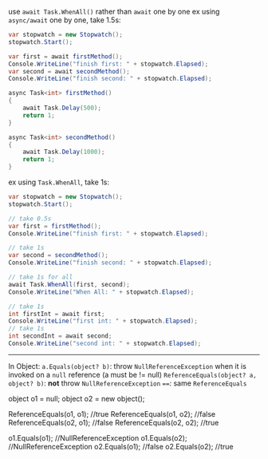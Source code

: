 ﻿use `await Task.WhenAll()` rather than `await` one by one
ex using `async/await` one by one, take 1.5s:
```c#
var stopwatch = new Stopwatch();
stopwatch.Start();

var first = await firstMethod();
Console.WriteLine("finish first: " + stopwatch.Elapsed);
var second = await secondMethod();
Console.WriteLine("finish second: " + stopwatch.Elapsed);

async Task<int> firstMethod()
{
    await Task.Delay(500);
    return 1;
}

async Task<int> secondMethod()
{
    await Task.Delay(1000);
    return 1;
}
```

ex using `Task.WhenAll`, take 1s:
```c#
var stopwatch = new Stopwatch();
stopwatch.Start();

// take 0.5s
var first = firstMethod();
Console.WriteLine("finish first: " + stopwatch.Elapsed);

// take 1s
var second = secondMethod();
Console.WriteLine("finish second: " + stopwatch.Elapsed);

// take 1s for all
await Task.WhenAll(first, second);
Console.WriteLine("When All: " + stopwatch.Elapsed);

// take 1s
int firstInt = await first;
Console.WriteLine("first int: " + stopwatch.Elapsed);
// take 1s
int secondInt = await second;
Console.WriteLine("second int: " + stopwatch.Elapsed);
```

----------------------------------------------------------
In Object:
`a.Equals(object? b)`: throw `NullReferenceException` when it is invoked on a `null` reference (a must be != null)
`ReferenceEquals(object? a, object? b)`: **not** throw `NullReferenceException`
`==`: same `ReferenceEquals`

object o1 = null;
object o2 = new object();

ReferenceEquals(o1, o1); //true
ReferenceEquals(o1, o2); //false
ReferenceEquals(o2, o1); //false
ReferenceEquals(o2, o2); //true

o1.Equals(o1); //NullReferenceException
o1.Equals(o2); //NullReferenceException
o2.Equals(o1); //false
o2.Equals(o2); //true